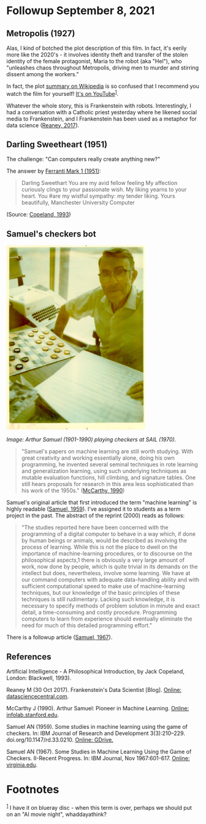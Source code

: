 
# Followup September 8, 2021


## Metropolis (1927)

Alas, I kind of botched the plot description of this film. In
fact, it's eerily more like the 2020's - it involves identity
theft and transfer of the stolen identity of the female
protagonist, Maria to the robot (aka "Hel"), who "unleashes chaos
throughout Metropolis, driving men to murder and stirring dissent
among the workers."

In fact, the plot [summary on Wikipedia](https://en.wikipedia.org/wiki/Metropolis_(1927_film)#Plot) is so confused that I
recommend you watch the film for yourself! [It's on YouTube](https://youtu.be/OZ_mcUz8hkQ)<sup><a id="fnr.1" class="footref" href="#fn.1">1</a></sup>.

Whatever the whole story, this is Frankenstein with
robots. Interestingly, I had a conversation with a Catholic priest
yesterday where he likened social media to Frankenstein, and I
Frankenstein has been used as a metaphor for data science ([Reaney,
2017](#org8825c8e)).


## Darling Sweetheart (1951)

The challenge: "Can computers really create anything new?"

The answer by [Ferranti Mark 1 (1951)](https://en.wikipedia.org/wiki/Ferranti_Mark_1):

> Darling Sweethart
> You are my avid fellow feeling
> My affection curiously clings
> to your passionate wish. My
> liking yearns to your heart. You
> \#are my wistful sympathy: my
> tender liking.
> Yours beautifully,
> Manchester University Computer

(Source: [Copeland, 1993](#orge574179))


## Samuel's checkers bot

![img](./img/samuel.jpeg)

*Image: Arthur Samuel (1901-1990) playing checkers at SAIL
(1970).*

> "Samuel's papers on machine learning are still worth studying. With
> great creativity and working essentially alone, doing his own
> programming, he invented several seminal techniques in rote learning
> and generalization learning, using such underlying techniques as
> mutable evaluation functions, hill climbing, and signature tables. One
> still hears proposals for research in this area less sophisticated
> than his work of the 1950s." ([McCarthy, 1990](#orga9e279b))

Samuel's original article that first introduced the term "machine
learning" is highly readable ([Samuel, 1959](#org7b9066d)). I've assigned it to
students as a term project in the past. The abstract of the
reprint (2000) reads as follows:

> "The studies reported here have been concerned with the
> programming of a digital computer to behave in a way which, if
> done by human beings or animals, would be described as involving
> the process of learning. While this is not the place to dwell on
> the importance of machine-learning procedures, or to discourse on
> the philosophical aspects,1 there is obviously a very large amount
> of work, now done by people, which is quite trivial in its demands
> on the intellect but does, nevertheless, involve some learning. We
> have at our command computers with adequate data-handling ability
> and with sufficient computational speed to make use of
> machine-learning techniques, but our knowledge of the basic
> principles of these techniques is still rudimentary. Lacking such
> knowledge, it is necessary to specify methods of problem solution
> in minute and exact detail, a time-consuming and costly
> procedure. Programming computers to learn from experience should
> eventually eliminate the need for much of this detailed
> programming effort."

There is a followup article ([Samuel, 1967](#orgc2e35a6)). 


## References

<a id="orge574179"></a> Artificial Intelligence - A Philosophical
Introduction, by Jack Copeland, London: Blackwell, 1993).

<a id="org8825c8e"></a> Reaney M (30 Oct 2017). Frankenstein's Data
Scientist [Blog]. [Online: datasciencecentral.com](https://www.datasciencecentral.com/profiles/blogs/frankenstein-s-data-scientist).

<a id="orga9e279b"></a> McCarthy J (1990). Arthur Samuel: Pioneer in Machine
Learning. [Online: infolab.stanford.edu](http://infolab.stanford.edu/pub/voy/museum/samuel.html).

<a id="org7b9066d"></a> Samuel AN (1959). Some studies in machine learning using
the game of checkers. In: IBM Journal of Research and Development
3(3):210–229. doi.org/10.1147/rd.33.0210. [Online: GDrive.](https://drive.google.com/file/d/1mm-NXhidpnkzWSD47jnoJWza8aP0q7f8/view?usp=sharing)

<a id="orgc2e35a6"></a> Samuel AN (1967). Some Studies in Machine Learning Using
the Game of Checkers. II-Recent Progress. In: IBM Journal, Nov
1967:601-617. [Online: virginia.edu](https://www.cs.virginia.edu/~evans/greatworks/samuel.pdf). 


# Footnotes

<sup><a id="fn.1" href="#fnr.1">1</a></sup> I have it on blueray disc - when this term is over, perhaps we
should put on an "AI movie night", whaddayathink?
